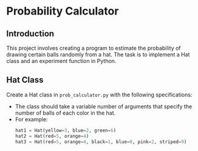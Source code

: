 # Probability Calculator

## Introduction

This project involves creating a program to estimate the probability of drawing certain balls randomly from a hat. The task is to implement a Hat class and an experiment function in Python.

## Hat Class

Create a Hat class in `prob_calculator.py` with the following specifications:

- The class should take a variable number of arguments that specify the number of balls of each color in the hat.
- For example:
  ```python
  hat1 = Hat(yellow=3, blue=2, green=6)
  hat2 = Hat(red=5, orange=4)
  hat3 = Hat(red=5, orange=4, black=1, blue=0, pink=2, striped=9)
